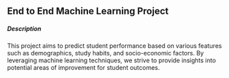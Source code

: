 ## End to End Machine Learning Project

##### Description
This project aims to predict student performance based on various features such as demographics, study habits, and socio-economic factors. By leveraging machine learning techniques, we strive to provide insights into potential areas of improvement for student outcomes.
